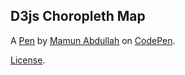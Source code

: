 D3js Choropleth Map
-------------------


A [Pen](https://codepen.io/thetradecoder/pen/yLeEZKZ) by [Mamun Abdullah](https://codepen.io/thetradecoder) on [CodePen](https://codepen.io).

[License](https://codepen.io/thetradecoder/pen/yLeEZKZ/license).